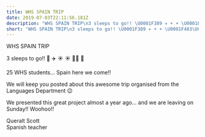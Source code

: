 ```yaml
---
title: WHS SPAIN TRIP
date: 2019-07-03T22:11:56.181Z
description: "WHS SPAIN TRIP\n3 sleeps to go!! \U0001F389 ✈️ ☀️ ☀️ \U0001F483\U0001F3FB \U0001F958\n25 WHS students... Spain here we come!!\n"
short: "WHS SPAIN TRIP\n3 sleeps to go!! \U0001F389 ✈️ ☀️ ☀️ \U0001F483\U0001F3FB \U0001F958\n25 WHS students... Spain here we come!!\n"
---
```

WHS SPAIN TRIP

3 sleeps to go!! 🎉 ✈️ ☀️ ☀️ 💃🏻 🥘

25 WHS students... Spain here we come!!

We will keep you posted about this awesome trip organised from the Languages Department 😉

We presented this great project almost a year ago... and we are leaving on Sunday!! Woohoo!!

Queralt Scott  
Spanish teacher
